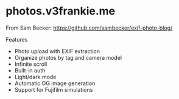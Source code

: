 # photos.v3frankie.me

From Sam Becker:
https://github.com/sambecker/exif-photo-blog/

Features

- Photo upload with EXIF extraction
- Organize photos by tag and camera model
- Infinite scroll
- Built-in auth
- Light/dark mode
- Automatic OG image generation
- Support for Fujifilm simulations
